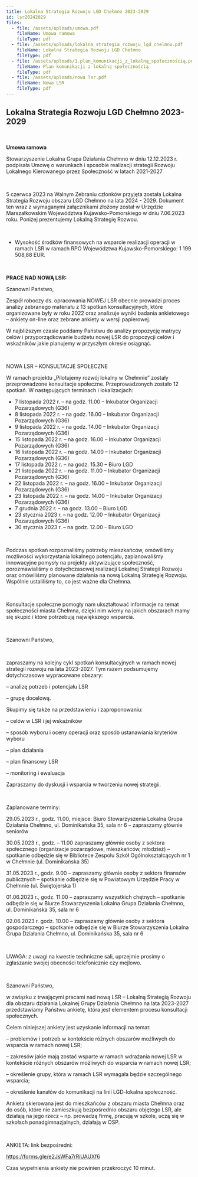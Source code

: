 ```yaml
---
title: Lokalna Strategia Rozwoju LGD Chełmno 2023-2029
id: lsr20242029
files:
  - file: /assets/uploads/umowa.pdf
    fileName: Umowa ramowa
    fileType: pdf
  - file: /assets/uploads/lokalna_strategia_rozwoju_lgd_chelmno.pdf
    fileName: Lokalna Strategia Rozwoju LGD Chełmno
    fileType: pdf
  - file: /assets/uploads/1.plan_komunikacji_z_lokalną_społecznością.pdf
    fileName: Plan komunikacji z lokalną społecznością
    fileType: pdf
  - file: /assets/uploads/nowa lsr.pdf
    fileName: Nowa LSR
    fileType: pdf
---
```

## Lokalna Strategia Rozwoju LGD Chełmno 2023-2029

<br>

**Umowa ramowa**



Stowarzyszenie Lokalna Grupa Działania Chełmno w dniu 12.12.2023 r. podpisała Umowę o warunkach i sposobie realizacji strategii Rozwoju Lokalnego Kierowanego przez Społeczność w latach 2021-2027

<br>

5 czerwca 2023 na Walnym Zebraniu członków przyjęta została Lokalna Strategia Rozwoju obszaru LGD Chełmno na lata 2024 - 2029. Dokument ten wraz z wymaganymi załącznikami złożony został w Urzędzie Marszałkowskim Województwa Kujawsko-Pomorskiego w dniu 7.06.2023 roku. Poniżej prezentujemy Lokalną Strategię Rozwou.

<br>

* Wysokość środków finansowych na wsparcie realizacji operacji w ramach LSR w ramach RPO Województwa Kujawsko-Pomorskiego: 1 199 508,88 EUR.

<br>

**PRACE NAD NOWĄ LSR:**

Szanowni Państwo,

Zespół roboczy ds. opracowania NOWEJ LSR obecnie prowadzi proces analizy zebranego materiału z 13 spotkań konsultacyjnych, które organizowane były w roku 2022 oraz analizuje wyniki badania ankietowego – ankiety on-line oraz zebrane ankiety w wersji papierowej.

W najbliższym czasie poddamy Państwu do analizy propozycję matrycy celów i przyporządkowanie budżetu nowej LSR do propozycji celów i wskaźników jakie planujemy w przyszłym okresie osiągnąć.

<br>

NOWA LSR – KONSULTACJE SPOŁECZNE



W ramach projektu „Pilotujemy rozwój lokalny w Chełmnie” zostały przeprowadzone konsultacje społeczne. Przeprowadzonych zostało 12 spotkań. W następujących terminach i lokalizacjach:  

* 7 listopada 2022 r. – na godz. 11.00 – Inkubator Organizacji Pozarządowych (G36) 
* 8 listopada 2022 r. – na godz. 16.00 – Inkubator Organizacji Pozarządowych (G36)
* 9 listopada 2022 r. – na godz. 14.00 – Inkubator Organizacji Pozarządowych (G36)
* 15 listopada 2022 r. – na godz. 16.00 – Inkubator Organizacji Pozarządowych (G36)
* 16 listopada 2022 r. – na godz. 14.00 – Inkubator Organizacji Pozarządowych (G36)
* 17 listopada 2022 r. – na godz. 15.30 – Biuro LGD 
* 21 listopada 2022 r. – na godz. 11.00 – Inkubator Organizacji Pozarządowych (G36)
* 22 listopada 2022 r. – na godz. 16.00 – Inkubator Organizacji Pozarządowych (G36) 
* 23 listopada 2022 r. – na godz. 14.00 – Inkubator Organizacji Pozarządowych (G36) 
* 7 grudnia 2022 r. – na godz. 13.00 – Biuro LGD 
* 23 stycznia 2023 r. – na godz. 12.00 – Inkubator Organizacji Pozarządowych (G36) 
* 30 stycznia 2023 r. – na godz. 12.00 – Biuro LGD 

<br>

Podczas spotkań rozpoznaliśmy potrzeby mieszkańców, omówiliśmy możliwości wykorzystania lokalnego potencjału, zaplanowaliśmy innowacyjne pomysły na projekty aktywizujące społeczność, porozmawialiśmy o dotychczasowej realizacji Lokalnej Strategii Rozwoju oraz omówiliśmy planowane działania na nową Lokalną Strategię Rozwoju. Wspólnie ustaliliśmy to, co jest ważne dla Chełmna.

<br>

Konsultacje społeczne pomogły nam ukształtować informacje na temat społeczności miasta Chełmna, dzięki nim wiemy na jakich obszarach mamy się skupić i które potrzebują największego wsparcia.

<br>

Szanowni Państwo,

<br>

zapraszamy na kolejny cykl spotkań konsultacyjnych w ramach nowej strategii rozwoju na lata 2023-2027. Tym razem podsumujemy dotychczasowe wypracowane obszary:



– analizę potrzeb i potencjału LSR



– grupę docelową.



Skupimy się także na przedstawieniu i zaproponowaniu:



– celów w LSR i jej wskaźników



– sposób wyboru i oceny operacji oraz sposób ustanawiania kryteriów wyboru



– plan działania



– plan finansowy LSR



– monitoring i ewaluacja



Zapraszamy do dyskusji i wsparcia w tworzeniu nowej strategii.

<br>

Zaplanowane terminy:



29.05.2023 r., godz. 11.00, miejsce: Biuro Stowarzyszenia Lokalna Grupa Działania Chełmno, ul. Dominikańska 35, sala nr 6 – zapraszamy głównie seniorów



30.05.2023 r., godz. – 11.00 zapraszamy głównie osoby z sektora społecznego (organizacje pozarządowe, mieszkańców, młodzież) – spotkanie odbędzie się w Bibliotece Zespołu Szkół Ogólnokształcących nr 1 w Chełmnie  (ul. Dominikańska 35)



31.05.2023 r., godz. 9.00 – zapraszamy głównie osoby z sektora finansów publicznych – spotkanie odbędzie się w Powiatowym Urzędzie Pracy w Chełmnie (ul. Świętojerska 1)



01.06.2023 r., godz. 11.00 – zapraszamy wszystkich chętnych – spotkanie odbędzie się w Biurze Stowarzyszenia Lokalna Grupa Działania Chełmno, ul. Dominikańska 35, sala nr 6



02.06.2023 r. godz. 10.00 – zapraszamy głównie osoby z sektora gospodarczego – spotkanie odbędzie się w Biurze Stowarzyszenia Lokalna Grupa Działania Chełmno, ul. Dominikańska 35, sala nr 6

<br>

UWAGA: z uwagi na kwestie techniczne sali, uprzejmie prosimy o zgłaszanie swojej obecności telefonicznie czy mejlowo.

<br>

Szanowni Państwo,

w związku z trwającymi pracami nad nową LSR – Lokalną Strategią Rozwoju dla obszaru działania Lokalnej Grupy Działania Chełmno na lata 2023-2027 przedstawiamy Państwu ankietę, która jest elementem procesu konsultacji społecznych.



Celem niniejszej ankiety jest uzyskanie informacji na temat:

– problemów i potrzeb w kontekście różnych obszarów możliwych do wsparcia w ramach nowej LSR;

– zakresów jakie mają zostać wsparte w ramach wdrażania nowej LSR w kontekście różnych obszarów możliwych do wsparcia w ramach nowej LSR;

– określenie grupy, która w ramach LSR wymagała będzie szczególnego wsparcia;

– określenie kanałów do komunikacji na linii LGD-lokalna społeczność.



Ankieta skierowana jest do mieszkańców z obszaru miasta Chełmna oraz do osób, które nie zamieszkują bezpośrednio obszaru objętego LSR, ale działają na jego rzecz – np. prowadzą firmę, pracują w szkole, uczą się w szkołach ponadgimnazjalnych, działają w OSP.

<br>

ANKIETA: link bezpośredni:

<https://forms.gle/e2JsWFa7rRiUAUXf6>

Czas wypełnienia ankiety nie powinien przekroczyć 10 minut.

<br>

<br>

<br>
